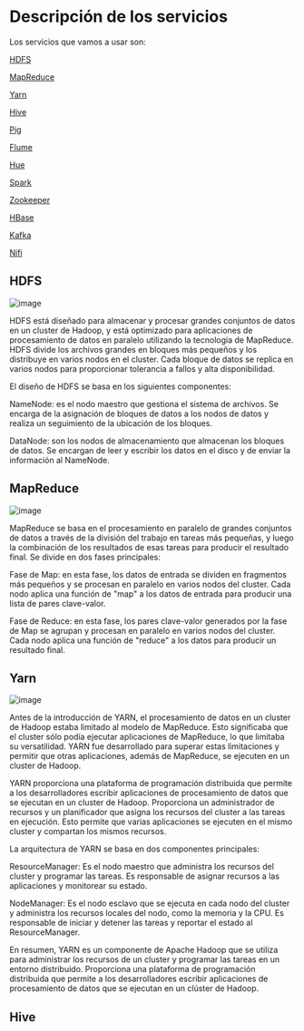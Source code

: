 # Descripción de los servicios 

Los servicios que vamos a usar son:

[HDFS](#HDFS)

[MapReduce](#MapReduce)

[Yarn](#Yarn)

[Hive](#Hive)

[Pig](#)

[Flume](#)

[Hue](#)

[Spark](#)

[Zookeeper](#)

[HBase](#)

[Kafka](#)

[Nifi](#)

## HDFS <a name="HDFS"></a>

![image](https://user-images.githubusercontent.com/123466051/232528652-5f45d047-f766-4cda-9a18-86e31b539800.png)

HDFS está diseñado para almacenar y procesar grandes conjuntos de datos en un cluster de Hadoop, y está optimizado para aplicaciones de procesamiento de datos en paralelo utilizando la tecnología de MapReduce. HDFS divide los archivos grandes en bloques más pequeños y los distribuye en varios nodos en el cluster. Cada bloque de datos se replica en varios nodos para proporcionar tolerancia a fallos y alta disponibilidad.

El diseño de HDFS se basa en los siguientes componentes:

NameNode: es el nodo maestro que gestiona el sistema de archivos. Se encarga de la asignación de bloques de datos a los nodos de datos y realiza un seguimiento de la ubicación de los bloques.

DataNode: son los nodos de almacenamiento que almacenan los bloques de datos. Se encargan de leer y escribir los datos en el disco y de enviar la información al NameNode.


## MapReduce <a name="MapReduce"></a>

![image](https://user-images.githubusercontent.com/123466051/232530114-812a64d4-b439-41fc-b089-cc8dc5fa671d.png)

MapReduce se basa en el procesamiento en paralelo de grandes conjuntos de datos a través de la división del trabajo en tareas más pequeñas, y luego la combinación de los resultados de esas tareas para producir el resultado final. Se divide en dos fases principales:

Fase de Map: en esta fase, los datos de entrada se dividen en fragmentos más pequeños y se procesan en paralelo en varios nodos del cluster. Cada nodo aplica una función de "map" a los datos de entrada para producir una lista de pares clave-valor.

Fase de Reduce: en esta fase, los pares clave-valor generados por la fase de Map se agrupan y procesan en paralelo en varios nodos del cluster. Cada nodo aplica una función de "reduce" a los datos para producir un resultado final.


## Yarn <a name="Yarn"></a>

![image](https://user-images.githubusercontent.com/123466051/232530684-6f33ab93-a12f-4b7a-8aed-dad3e7a43442.png)


Antes de la introducción de YARN, el procesamiento de datos en un cluster de Hadoop estaba limitado al modelo de MapReduce. Esto significaba que el cluster sólo podía ejecutar aplicaciones de MapReduce, lo que limitaba su versatilidad. YARN fue desarrollado para superar estas limitaciones y permitir que otras aplicaciones, además de MapReduce, se ejecuten en un cluster de Hadoop.

YARN proporciona una plataforma de programación distribuida que permite a los desarrolladores escribir aplicaciones de procesamiento de datos que se ejecutan en un cluster de Hadoop. Proporciona un administrador de recursos y un planificador que asigna los recursos del cluster a las tareas en ejecución. Esto permite que varias aplicaciones se ejecuten en el mismo cluster y compartan los mismos recursos.

La arquitectura de YARN se basa en dos componentes principales:

ResourceManager: Es el nodo maestro que administra los recursos del cluster y programar las tareas. Es responsable de asignar recursos a las aplicaciones y monitorear su estado.

NodeManager: Es el nodo esclavo que se ejecuta en cada nodo del cluster y administra los recursos locales del nodo, como la memoria y la CPU. Es responsable de iniciar y detener las tareas y reportar el estado al ResourceManager.

En resumen, YARN es un componente de Apache Hadoop que se utiliza para administrar los recursos de un cluster y programar las tareas en un entorno distribuido. Proporciona una plataforma de programación distribuida que permite a los desarrolladores escribir aplicaciones de procesamiento de datos que se ejecutan en un clúster de Hadoop.


## Hive <a name="Hive"></a>




